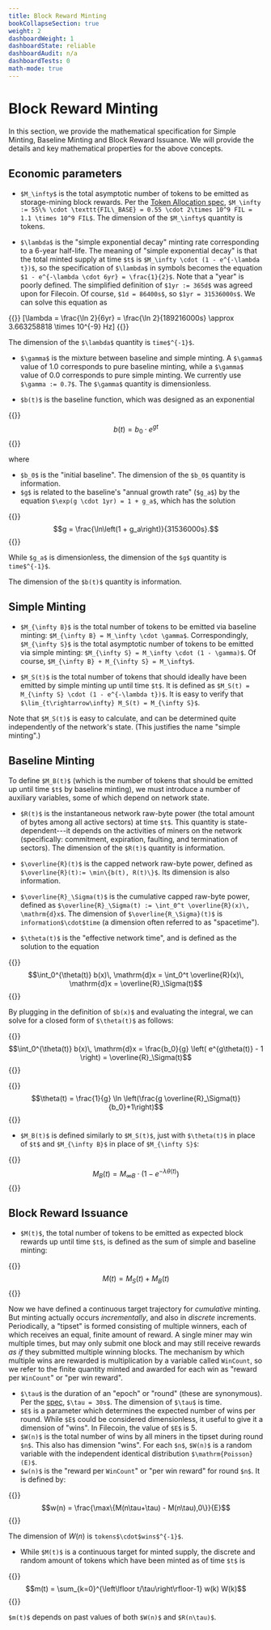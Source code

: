 ```yaml
---
title: Block Reward Minting
bookCollapseSection: true
weight: 2
dashboardWeight: 1
dashboardState: reliable
dashboardAudit: n/a
dashboardTests: 0
math-mode: true
---
```


# Block Reward Minting

In this section, we provide the mathematical specification for Simple Minting, Baseline Minting and Block Reward Issuance. We will provide the details and key mathematical properties for the above concepts.

## Economic parameters

- `$M_\infty$` is the total asymptotic number of tokens to be emitted as storage-mining block rewards. Per the [Token Allocation spec](#systems__filecoin_token__token_allocation), `$M_\infty := 55\% \cdot \texttt{FIL\_BASE} = 0.55 \cdot 2\times 10^9 FIL = 1.1 \times 10^9 FIL$`. The dimension of the `$M_\infty$` quantity is tokens.

- `$\lambda$` is the "simple exponential decay" minting rate corresponding to a 6-year half-life. The meaning of "simple exponential decay" is that the total minted supply at time `$t$` is `$M_\infty \cdot (1 - e^{-\lambda t})$`, so the specification of `$\lambda$` in symbols becomes the equation `$1 - e^{-\lambda \cdot 6yr} = \frac{1}{2}$`. Note that a "year" is poorly defined. The simplified definition of `$1yr := 365d$` was agreed upon for Filecoin. Of course, `$1d = 86400s$`, so `$1yr = 31536000s$`. We can solve this equation as

{{<katex>}}
\[\lambda = \frac{\ln 2}{6yr} = \frac{\ln 2}{189216000s} \approx 3.663258818 \times 10^{-9} Hz\]
{{</katex>}}

The dimension of the `$\lambda$` quantity is `time$^{-1}$`.

- `$\gamma$` is the mixture between baseline and simple minting. A `$\gamma$` value of 1.0 corresponds to pure baseline minting, while a `$\gamma$` value of 0.0 corresponds to pure simple minting. We currently use `$\gamma := 0.7$`. The `$\gamma$` quantity is dimensionless.

- `$b(t)$` is the baseline function, which was designed as an exponential

{{<katex>}}
$$b(t) = b_0 \cdot e^{g t}$$
{{</katex>}}

where

- `$b_0$` is the "initial baseline". The dimension of the `$b_0$` quantity is information.
- `$g$` is related to the baseline's "annual growth rate" (`$g_a$`) by the equation `$\exp(g \cdot 1yr) = 1 + g_a$`, which has the solution

{{<katex>}}
$$g = \frac{\ln\left(1 + g_a\right)}{31536000s}.$$
{{</katex>}}

While `$g_a$` is dimensionless, the dimension of the `$g$` quantity is `time$^{-1}$`.

The dimension of the `$b(t)$` quantity is information.

## Simple Minting

- `$M_{\infty B}$` is the total number of tokens to be emitted via baseline minting: `$M_{\infty B} = M_\infty \cdot \gamma$`. Correspondingly, `$M_{\infty S}$` is the total asymptotic number of tokens to be emitted via simple minting: `$M_{\infty S} = M_\infty \cdot (1 - \gamma)$`. Of course, `$M_{\infty B} + M_{\infty S} = M_\infty$`.

- `$M_S(t)$` is the total number of tokens that should ideally have been emitted by simple minting up until time `$t$`. It is defined as `$M_S(t) = M_{\infty S} \cdot (1 - e^{-\lambda t})$`. It is easy to verify that `$\lim_{t\rightarrow\infty} M_S(t) = M_{\infty S}$`.

Note that `$M_S(t)$` is easy to calculate, and can be determined quite independently of the network's state. (This justifies the name "simple minting".)

## Baseline Minting

To define `$M_B(t)$` (which is the number of tokens that should be emitted up until time `$t$` by baseline minting), we must introduce a number of auxiliary variables, some of which depend on network state.

- `$R(t)$` is the instantaneous network raw-byte power (the total amount of bytes among all active sectors) at time `$t$`. This quantity is state-dependent---it depends on the activities of miners on the network (specifically: commitment, expiration, faulting, and termination of sectors). The dimension of the `$R(t)$` quantity is information.

- `$\overline{R}(t)$` is the capped network raw-byte power, defined as `$\overline{R}(t):= \min\{b(t), R(t)\}$`. Its dimension is also information.

- `$\overline{R}_\Sigma(t)$` is the cumulative capped raw-byte power, defined as `$\overline{R}_\Sigma(t) := \int_0^t \overline{R}(x)\, \mathrm{d}x$`. The dimension of `$\overline{R_\Sigma}(t)$` is `information$\cdot$time` (a dimension often referred to as "spacetime").

- `$\theta(t)$` is the "effective network time", and is defined as the solution to the equation

{{<katex>}}
$$\int_0^{\theta(t)} b(x)\, \mathrm{d}x = \int_0^t \overline{R}(x)\, \mathrm{d}x = \overline{R}_\Sigma(t)$$
{{</katex>}}

By plugging in the definition of `$b(x)$` and evaluating the integral, we can solve for a closed form of `$\theta(t)$` as follows:

{{<katex>}}
$$\int_0^{\theta(t)} b(x)\, \mathrm{d}x = \frac{b_0}{g} \left( e^{g\theta(t)} - 1 \right) = \overline{R}_\Sigma(t)$$
{{</katex>}}

{{<katex>}}
$$\theta(t) = \frac{1}{g} \ln \left(\frac{g \overline{R}_\Sigma(t)}{b_0}+1\right)$$
{{</katex>}}

- `$M_B(t)$` is defined similarly to `$M_S(t)$`, just with `$\theta(t)$` in place of `$t$` and `$M_{\infty B}$` in place of `$M_{\infty S}$`:

{{<katex>}}
$$M_B(t) = M_{\infty B} \cdot \left(1 - e^{-\lambda \theta(t)}\right)$$
{{</katex>}}

## Block Reward Issuance

- `$M(t)$`, the total number of tokens to be emitted as expected block rewards up until time `$t$`, is defined as the sum of simple and baseline minting:

{{<katex>}}
$$M(t) = M_S(t) + M_B(t)$$
{{</katex>}}

Now we have defined a continuous target trajectory for _cumulative_ minting. But minting actually occurs _incrementally_, and also in _discrete_ increments. Periodically, a "tipset" is formed consisting of multiple winners, each of which receives an equal, finite amount of reward. A single miner may win multiple times, but may only submit one block and may still receive rewards _as if_ they submitted multiple winning blocks. The mechanism by which multiple wins are rewarded is multiplication by a variable called `WinCount`, so we refer to the finite quantity minted and awarded for each win as "reward per `WinCount`" or "per win reward".

- `$\tau$` is the duration of an "epoch" or "round" (these are synonymous). Per the [spec](https://spec.filecoin.io/#glossary__epoch), `$\tau = 30s$`. The dimension of `$\tau$` is time.
- `$E$` is a parameter which determines the expected number of wins per round. While `$E$` could be considered dimensionless, it useful to give it a dimension of "wins". In Filecoin, the value of `$E$` is 5.
- `$W(n)$` is the total number of wins by all miners in the tipset during round `$n$`. This also has dimension "wins". For each `$n$`, `$W(n)$` is a random variable with the independent identical distribution `$\mathrm{Poisson}(E)$`.
- `$w(n)$` is the "reward per `WinCount`" or "per win reward" for round `$n$`. It is defined by:

{{<katex>}}
$$w(n) = \frac{\max\{M(n\tau+\tau) - M(n\tau),0\}}{E}$$
{{</katex>}}

The dimension of $W(n)$ is `tokens$\cdot$wins$^{-1}$`.

- While `$M(t)$` is a continuous target for minted supply, the discrete and random amount of tokens which have been minted as of time `$t$` is

{{<katex>}}
$$m(t) = \sum_{k=0}^{\left\lfloor t/\tau\right\rfloor-1} w(k) W(k)$$
{{</katex>}}

`$m(t)$` depends on past values of both `$W(n)$` and `$R(n\tau)$`.
